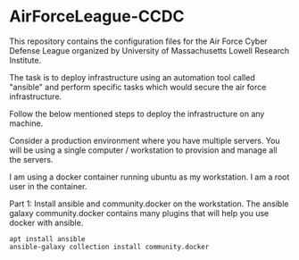 # AirForceLeague-CCDC

This repository contains the configuration files for the Air Force Cyber Defense League organized by University of Massachusetts Lowell  Research Institute.  

The task is to deploy infrastructure using an automation tool called  "ansible" and perform specific tasks which would secure the air force infrastructure.

Follow the below mentioned steps to deploy the infrastructure on any machine.

Consider a production environment where you have multiple servers. You will be using a single computer / workstation to provision and manage all the servers. 

I am using a docker container running ubuntu as my workstation. I am a root user in the container. 

Part 1:  Install ansible and community.docker on the workstation. The ansible galaxy community.docker contains many plugins that will help you use docker with ansible.
```
apt install ansible
ansible-galaxy collection install community.docker
```
